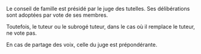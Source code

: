   
 Le conseil de famille est présidé par le juge des tutelles. Ses délibérations sont adoptées par vote de ses membres.  

  
 Toutefois, le tuteur ou le subrogé tuteur, dans le cas où il remplace le tuteur, ne vote pas.  

  
 En cas de partage des voix, celle du juge est prépondérante.  
